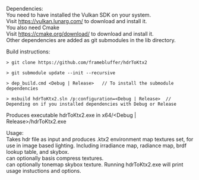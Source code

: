 Dependencies:  
You need to have installed the Vulkan SDK on your system.  
Visit https://vulkan.lunarg.com/ to download and install it.  
You also need Cmake  
Visit https://cmake.org/download/ to download and install it.  
Other dependencies are added as git submodules in the lib directory.  
  
Build instructions:

```
> git clone https://github.com/framebluffer/hdrToKtx2

> git submodule update --init --recursive

> dep_build.cmd <Debug | Release>   // To install the submodule dependencies

> msbuild hdrToKtx2.sln /p:configuration=<Debug | Release>  // Depending on if you installed dependencies with Debug or Release
```

Produces executable hdrToKtx2.exe in x64/<Debug | Release>/hdrToKtx2.exe  

Usage:  
Takes hdr file as input and produces .ktx2 environment map textures set, for use in image based lighting. Including irradiance map, radiance map, brdf lookup table, and skybox.  
can optionally basis compress textures.  
can optionally tonemap skybox texture.
Running hdrToKtx2.exe will print usage instuctions and options.  
